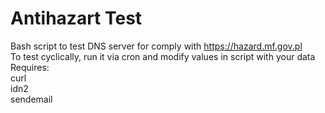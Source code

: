 # Antihazart Test
Bash script to test DNS server for comply with https://hazard.mf.gov.pl<br>
To test cyclically, run it via cron and modify values in script with your data<br>
Requires:<br>
curl<br>
idn2<br>
sendemail
